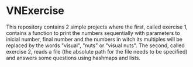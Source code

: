 # VNExercise
This repository contains 2 simple projects where the first, called exercise 1, contains a function to print the numbers sequentially with parameters to inicial number, 
final number and the numbers in witch its multiples will be replaced by the words "visual", "nuts" or "visual nuts".
The second, called exercise 2, reads a file (the absolute path for the file needs to be specified) and answers some questions using hashmaps and lists.
